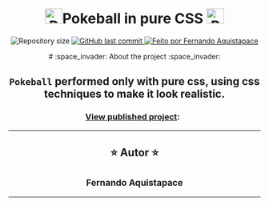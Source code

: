 <h1 display="flex" align="center"><img class="emojidex-emoji" src="https://cdn.emojidex.com/emoji/seal/Pokeball.png" emoji-code="Pokeball" alt="Pokeball" height="30px" width="35px" />Pokeball in pure CSS <img class="emojidex-emoji" src="https://cdn.emojidex.com/emoji/seal/Pokeball.png" emoji-code="Pokeball" alt="Pokeball" height="30px" width="35px" /></h1>

<p  align="center">

  <img alt="Repository size" src="https://img.shields.io/github/repo-size/Akistapace/Pokebola">
  
  <a href="https://github.com/Akistapace/Pokebola/commits/master">
    <img alt="GitHub last commit" src="https://img.shields.io/github/last-commit/Akistapace/Pokebola">
  </a>
    
  <a href="https://github.com/Akistapace">
    <img alt="Feito por Fernando Aquistapace" src="https://img.shields.io/badge/feito%20por-Fernando-Aquistapace%237519C1">
  </a>
</p>

<div  align="center">
# :space_invader: About the project :space_invader:
<div>

`Pokeball` performed only with pure css, using css techniques to make it look realistic.
---

### [View published project](https://akistapace.github.io/Pokeball/):  

---
##  :star: Autor :star:

 ## <sub><b>Fernando Aquistapace</b></sub></a> <a href="https://github.com/Akistapace" title="Git Hub"> </a>
---

